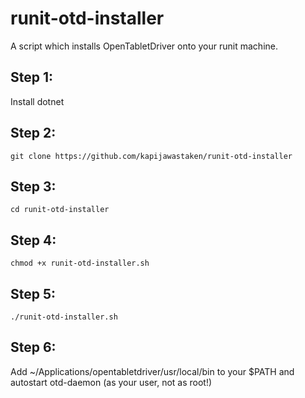 # runit-otd-installer
A script which installs OpenTabletDriver onto your runit machine.

## Step 1:
Install dotnet
## Step 2:
```git clone https://github.com/kapijawastaken/runit-otd-installer```
## Step 3:
```cd runit-otd-installer```
## Step 4:
```chmod +x runit-otd-installer.sh```
## Step 5:
```./runit-otd-installer.sh```
## Step 6:
Add ~/Applications/opentabletdriver/usr/local/bin to your $PATH and autostart otd-daemon (as your user, not as root!)
